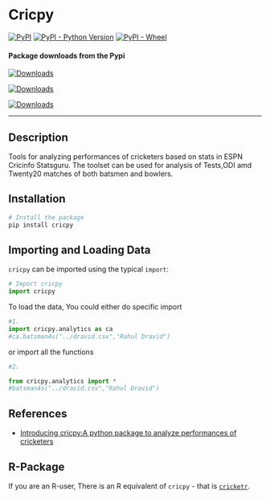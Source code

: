 # Cricpy

[![PyPI](https://img.shields.io/pypi/v/cricpy.svg)](https://pypi.org/project/cricpy/) [![PyPI - Python Version](https://img.shields.io/pypi/pyversions/cricpy.svg)](https://pypi.org/project/cricpy/) [![PyPI - Wheel](https://img.shields.io/pypi/wheel/cricpy.svg)](https://pypi.org/project/cricpy/)

#### Package downloads from the Pypi</b>

[![Downloads](https://pepy.tech/badge/cricpy)](https://pepy.tech/project/cricpy)

[![Downloads](https://pepy.tech/badge/cricpy/month)](https://pepy.tech/project/cricpy)

[![Downloads](https://pepy.tech/badge/cricpy/week)](https://pepy.tech/project/cricpy)
<hr>

## Description 
Tools for analyzing performances of cricketers based on stats in ESPN Cricinfo Statsguru. The toolset can  be used for analysis of Tests,ODI amd Twenty20 matches of both batsmen and bowlers.

## Installation 

```py
# Install the package
pip install cricpy
```
## Importing and Loading Data 

`cricpy` can be imported using the typical `import`:

```py
# Import cricpy
import cricpy
```

To load the data, You could either do specific import


```py
#1.  
import cricpy.analytics as ca 
#ca.batsman4s("../dravid.csv","Rahul Dravid")

```
or import all the functions

```py
#2.

from cricpy.analytics import *
#batsman4s("../dravid.csv","Rahul Dravid")
```

## References

* [Introducing cricpy:A python package to analyze performances of cricketers](https://gigadom.in/2018/10/28/introducing-cricpya-python-package-to-analyze-performances-of-cricketrs/)


## R-Package

If you are an R-user, There is an R equivalent of `cricpy` - that is [`cricketr`](http://tvganesh.github.io/cricketer/cricketer.html).

